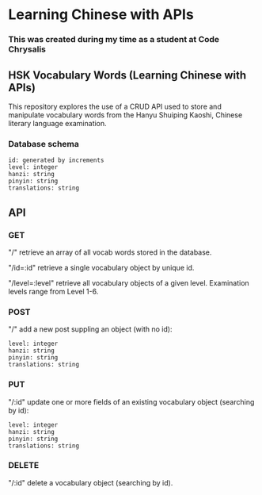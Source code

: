 # Learning Chinese with APIs

### This was created during my time as a student at Code Chrysalis

<!-- Add image of database diagram (with relations) -->

## HSK Vocabulary Words (Learning Chinese with APIs)

This repository explores the use of a CRUD API used to store and manipulate vocabulary words from the Hanyu Shuiping Kaoshi, Chinese literary language examination.

### Database schema

    id: generated by increments
    level: integer
    hanzi: string
    pinyin: string
    translations: string

## API

### GET

"/"
retrieve an array of all vocab words stored in the database.

"/id=:id"
retrieve a single vocabulary object by unique id.

"/level=:level"
retrieve all vocabulary objects of a given level. Examination levels range from Level 1-6.

### POST

"/"
add a new post suppling an object (with no id):

    level: integer
    hanzi: string
    pinyin: string
    translations: string

### PUT

"/:id"
update one or more fields of an existing vocabulary object (searching by id):

    level: integer
    hanzi: string
    pinyin: string
    translations: string

### DELETE

"/:id"
delete a vocabulary object (searching by id).
